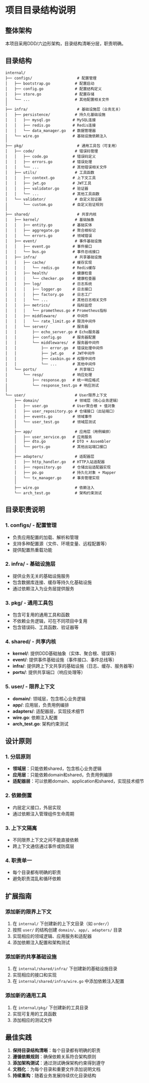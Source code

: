 # 项目目录结构说明

## 整体架构

本项目采用DDD/六边形架构，目录结构清晰分层，职责明确。

## 目录结构

```
internal/
├── configs/                    # 配置管理
│   ├── bootstrap.go           # 配置启动
│   ├── config.go              # 配置结构定义
│   ├── store.go               # 配置存储
│   └── ...                    # 其他配置相关文件
│
├── infra/                      # 基础设施层（业务无关）
│   ├── persistence/           # 持久化基础设施
│   │   ├── mysql.go          # MySQL连接
│   │   ├── redis.go          # Redis连接
│   │   └── data_manager.go   # 数据管理器
│   └── wire.go               # 基础设施依赖注入
│
├── pkg/                        # 通用工具包（可复用）
│   ├── code/                  # 错误码管理
│   │   ├── code.go           # 错误码定义
│   │   ├── errors.go         # 错误处理
│   │   └── ...               # 其他错误相关文件
│   ├── utils/                 # 工具函数
│   │   ├── context.go        # 上下文工具
│   │   ├── jwt.go            # JWT工具
│   │   ├── validator.go      # 验证器
│   │   └── ...               # 其他工具函数
│   └── validator/             # 自定义验证器
│       └── custom.go         # 自定义验证规则
│
├── shared/                     # 共享内核
│   ├── kernel/                # 基础抽象
│   │   ├── entity.go         # 基础实体
│   │   ├── aggregate.go      # 聚合根标记
│   │   └── errors.go         # 领域错误
│   ├── event/                 # 事件基础设施
│   │   ├── event.go          # 事件接口
│   │   └── bus.go            # 事件总线接口
│   ├── infra/                 # 共享基础设施
│   │   ├── cache/            # 缓存实现
│   │   │   └── redis.go      # Redis缓存
│   │   ├── health/           # 健康检查
│   │   │   └── checker.go    # 健康检查器
│   │   ├── log/              # 日志系统
│   │   │   ├── logger.go     # 日志接口
│   │   │   ├── factory.go    # 日志工厂
│   │   │   └── ...           # 其他日志相关文件
│   │   ├── metrics/          # 指标监控
│   │   │   └── prometheus.go # Prometheus指标
│   │   ├── middleware/       # 中间件
│   │   │   └── rate_limit.go # 限流中间件
│   │   └── server/           # 服务器
│   │       ├── echo_server.go # Echo服务器
│   │       ├── config.go     # 服务器配置
│   │       └── middlewares/  # 服务器中间件
│   │           ├── error.go  # 错误处理中间件
│   │           ├── jwt.go    # JWT中间件
│   │           ├── casbin.go # 权限中间件
│   │           └── ...       # 其他中间件
│   └── ports/                 # 共享端口
│       └── resp/             # 响应处理
│           ├── response.go   # 统一响应格式
│           └── response_test.go # 响应测试
│
└── user/                      # User限界上下文
    ├── domain/                # 领域层（核心业务逻辑）
    │   ├── user.go           # User聚合根 + 值对象
    │   ├── user_repository.go # 仓储接口（出站端口）
    │   ├── events.go         # 领域事件
    │   └── user_test.go      # 领域层测试
    │
    ├── app/                   # 应用层（用例编排）
    │   ├── user_service.go   # 应用服务
    │   ├── dto.go            # DTO + Assembler
    │   └── ports.go          # 其他出站端口接口
    │
    ├── adapters/              # 适配器层
    │   ├── http_handler.go   # HTTP入站适配器
    │   ├── repository.go     # 仓储出站适配器实现
    │   ├── po.go             # 持久化对象 + Mapper
    │   └── tx_manager.go     # 事务管理实现
    │
    ├── wire.go                # 依赖注入
    └── arch_test.go           # 架构约束测试
```

## 目录职责说明

### 1. configs/ - 配置管理
- 负责应用配置的加载、解析和管理
- 支持多种配置源（文件、环境变量、远程配置等）
- 提供配置热重载功能

### 2. infra/ - 基础设施层
- 提供业务无关的基础设施服务
- 包含数据库连接、缓存等持久化基础设施
- 通过依赖注入为业务层提供服务

### 3. pkg/ - 通用工具包
- 包含可复用的通用工具和函数
- 不依赖业务逻辑，可在不同项目中复用
- 包含错误码、工具函数、验证器等

### 4. shared/ - 共享内核
- **kernel/**: 提供DDD基础抽象（实体、聚合根、错误等）
- **event/**: 提供事件基础设施（事件接口、事件总线等）
- **infra/**: 提供跨上下文共享的基础设施（日志、缓存、服务器等）
- **ports/**: 提供共享端口（响应处理等）

### 5. user/ - 限界上下文
- **domain/**: 领域层，包含核心业务逻辑
- **app/**: 应用层，负责用例编排
- **adapters/**: 适配器层，实现技术细节
- **wire.go**: 依赖注入配置
- **arch_test.go**: 架构约束测试

## 设计原则

### 1. 分层原则
- **领域层**：只能依赖shared，包含核心业务逻辑
- **应用层**：只能依赖domain和shared，负责用例编排
- **适配器层**：可以依赖domain、application和shared，实现技术细节

### 2. 依赖倒置
- 内层定义接口，外层实现
- 通过依赖注入管理组件生命周期

### 3. 上下文隔离
- 不同限界上下文之间不能直接依赖
- 跨上下文通信通过事件或防腐层

### 4. 职责单一
- 每个目录都有明确的职责
- 避免职责混乱和循环依赖

## 扩展指南

### 添加新的限界上下文
1. 在 `internal/` 下创建新的上下文目录（如 `order/`）
2. 按照 `user/` 的结构创建 `domain/`、`app/`、`adapters/` 目录
3. 实现相应的领域逻辑、应用服务和适配器
4. 添加依赖注入配置和架构测试

### 添加新的共享基础设施
1. 在 `internal/shared/infra/` 下创建新的基础设施目录
2. 实现相应的接口和实现
3. 在 `internal/shared/infra/wire.go` 中添加依赖注入配置

### 添加新的通用工具
1. 在 `internal/pkg/` 下创建新的工具目录
2. 实现可复用的工具函数
3. 添加相应的测试文件

## 最佳实践

1. **保持目录结构清晰**：每个目录都有明确的职责
2. **遵循依赖规则**：确保依赖关系符合架构原则
3. **添加架构测试**：通过测试确保架构约束得到遵守
4. **文档化**：为每个目录和重要文件添加说明文档
5. **持续重构**：随着业务发展持续优化目录结构
